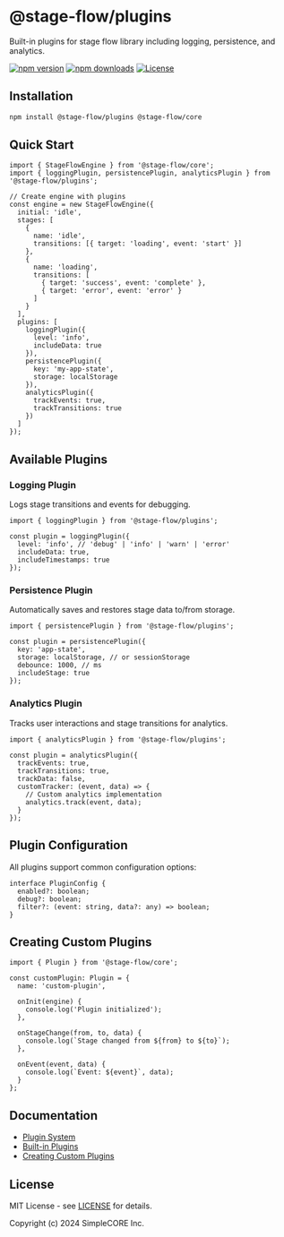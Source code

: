 # @stage-flow/plugins

Built-in plugins for stage flow library including logging, persistence, and analytics.

[![npm version](https://img.shields.io/npm/v/@stage-flow/plugins.svg)](https://www.npmjs.com/package/@stage-flow/plugins)
[![npm downloads](https://img.shields.io/npm/dm/@stage-flow/plugins.svg)](https://www.npmjs.com/package/@stage-flow/plugins)
[![License](https://img.shields.io/npm/l/@stage-flow/plugins.svg)](https://github.com/simplecore-inc/stage-flow/blob/main/LICENSE)

## Installation

```bash
npm install @stage-flow/plugins @stage-flow/core
```

## Quick Start

```tsx
import { StageFlowEngine } from '@stage-flow/core';
import { loggingPlugin, persistencePlugin, analyticsPlugin } from '@stage-flow/plugins';

// Create engine with plugins
const engine = new StageFlowEngine({
  initial: 'idle',
  stages: [
    {
      name: 'idle',
      transitions: [{ target: 'loading', event: 'start' }]
    },
    {
      name: 'loading',
      transitions: [
        { target: 'success', event: 'complete' },
        { target: 'error', event: 'error' }
      ]
    }
  ],
  plugins: [
    loggingPlugin({
      level: 'info',
      includeData: true
    }),
    persistencePlugin({
      key: 'my-app-state',
      storage: localStorage
    }),
    analyticsPlugin({
      trackEvents: true,
      trackTransitions: true
    })
  ]
});
```

## Available Plugins

### Logging Plugin

Logs stage transitions and events for debugging.

```tsx
import { loggingPlugin } from '@stage-flow/plugins';

const plugin = loggingPlugin({
  level: 'info', // 'debug' | 'info' | 'warn' | 'error'
  includeData: true,
  includeTimestamps: true
});
```

### Persistence Plugin

Automatically saves and restores stage data to/from storage.

```tsx
import { persistencePlugin } from '@stage-flow/plugins';

const plugin = persistencePlugin({
  key: 'app-state',
  storage: localStorage, // or sessionStorage
  debounce: 1000, // ms
  includeStage: true
});
```

### Analytics Plugin

Tracks user interactions and stage transitions for analytics.

```tsx
import { analyticsPlugin } from '@stage-flow/plugins';

const plugin = analyticsPlugin({
  trackEvents: true,
  trackTransitions: true,
  trackData: false,
  customTracker: (event, data) => {
    // Custom analytics implementation
    analytics.track(event, data);
  }
});
```

## Plugin Configuration

All plugins support common configuration options:

```tsx
interface PluginConfig {
  enabled?: boolean;
  debug?: boolean;
  filter?: (event: string, data?: any) => boolean;
}
```

## Creating Custom Plugins

```tsx
import { Plugin } from '@stage-flow/core';

const customPlugin: Plugin = {
  name: 'custom-plugin',
  
  onInit(engine) {
    console.log('Plugin initialized');
  },
  
  onStageChange(from, to, data) {
    console.log(`Stage changed from ${from} to ${to}`);
  },
  
  onEvent(event, data) {
    console.log(`Event: ${event}`, data);
  }
};
```

## Documentation

- [Plugin System](https://stage-flow.simplecore.dev/docs/guide/plugin-system)
- [Built-in Plugins](https://stage-flow.simplecore.dev/docs/api/plugins)
- [Creating Custom Plugins](https://stage-flow.simplecore.dev/docs/guide/plugin-system#custom-plugins)

## License

MIT License - see [LICENSE](LICENSE) for details.

Copyright (c) 2024 SimpleCORE Inc. 